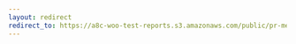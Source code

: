 ```yaml
---
layout: redirect
redirect_to: https://a8c-woo-test-reports.s3.amazonaws.com/public/pr-merge/39548/api/index.html
---
```

